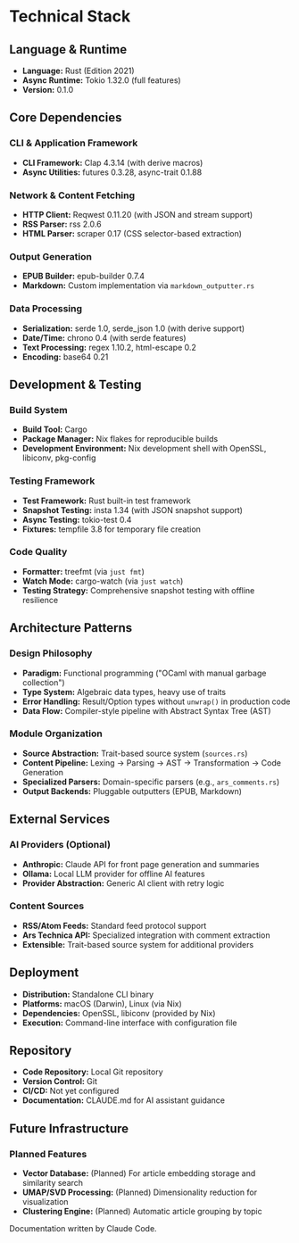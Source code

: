 # Technical Stack

## Language & Runtime

- **Language:** Rust (Edition 2021)
- **Async Runtime:** Tokio 1.32.0 (full features)
- **Version:** 0.1.0

## Core Dependencies

### CLI & Application Framework
- **CLI Framework:** Clap 4.3.14 (with derive macros)
- **Async Utilities:** futures 0.3.28, async-trait 0.1.88

### Network & Content Fetching
- **HTTP Client:** Reqwest 0.11.20 (with JSON and stream support)
- **RSS Parser:** rss 2.0.6
- **HTML Parser:** scraper 0.17 (CSS selector-based extraction)

### Output Generation
- **EPUB Builder:** epub-builder 0.7.4
- **Markdown:** Custom implementation via `markdown_outputter.rs`

### Data Processing
- **Serialization:** serde 1.0, serde_json 1.0 (with derive support)
- **Date/Time:** chrono 0.4 (with serde features)
- **Text Processing:** regex 1.10.2, html-escape 0.2
- **Encoding:** base64 0.21

## Development & Testing

### Build System
- **Build Tool:** Cargo
- **Package Manager:** Nix flakes for reproducible builds
- **Development Environment:** Nix development shell with OpenSSL, libiconv, pkg-config

### Testing Framework
- **Test Framework:** Rust built-in test framework
- **Snapshot Testing:** insta 1.34 (with JSON snapshot support)
- **Async Testing:** tokio-test 0.4
- **Fixtures:** tempfile 3.8 for temporary file creation

### Code Quality
- **Formatter:** treefmt (via `just fmt`)
- **Watch Mode:** cargo-watch (via `just watch`)
- **Testing Strategy:** Comprehensive snapshot testing with offline resilience

## Architecture Patterns

### Design Philosophy
- **Paradigm:** Functional programming ("OCaml with manual garbage collection")
- **Type System:** Algebraic data types, heavy use of traits
- **Error Handling:** Result/Option types without `unwrap()` in production code
- **Data Flow:** Compiler-style pipeline with Abstract Syntax Tree (AST)

### Module Organization
- **Source Abstraction:** Trait-based source system (`sources.rs`)
- **Content Pipeline:** Lexing → Parsing → AST → Transformation → Code Generation
- **Specialized Parsers:** Domain-specific parsers (e.g., `ars_comments.rs`)
- **Output Backends:** Pluggable outputters (EPUB, Markdown)

## External Services

### AI Providers (Optional)
- **Anthropic:** Claude API for front page generation and summaries
- **Ollama:** Local LLM provider for offline AI features
- **Provider Abstraction:** Generic AI client with retry logic

### Content Sources
- **RSS/Atom Feeds:** Standard feed protocol support
- **Ars Technica API:** Specialized integration with comment extraction
- **Extensible:** Trait-based source system for additional providers

## Deployment

- **Distribution:** Standalone CLI binary
- **Platforms:** macOS (Darwin), Linux (via Nix)
- **Dependencies:** OpenSSL, libiconv (provided by Nix)
- **Execution:** Command-line interface with configuration file

## Repository

- **Code Repository:** Local Git repository
- **Version Control:** Git
- **CI/CD:** Not yet configured
- **Documentation:** CLAUDE.md for AI assistant guidance

## Future Infrastructure

### Planned Features
- **Vector Database:** (Planned) For article embedding storage and similarity search
- **UMAP/SVD Processing:** (Planned) Dimensionality reduction for visualization
- **Clustering Engine:** (Planned) Automatic article grouping by topic

Documentation written by Claude Code.
